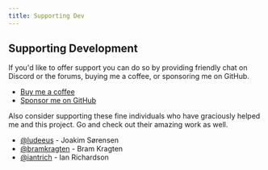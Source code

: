 ```yaml
---
title: Supporting Dev
---
```


## Supporting Development

If you'd like to offer support you can do so by providing friendly chat on Discord or the forums, buying me a coffee, or sponsoring me on GitHub.

- [Buy me a coffee](https://www.buymeacoffee.com/FgwNR2l)
- [Sponsor me on GitHub](https://github.com/sponsors/maykar)

Also consider supporting these fine individuals who have graciously helped me and this project. Go and check out their amazing work as well.

- [@ludeeus](https://github.com/ludeeus) - Joakim Sørensen
- [@bramkragten](https://github.com/bramkragten) - Bram Kragten
- [@iantrich](https://github.com/iantrich) - Ian Richardson
